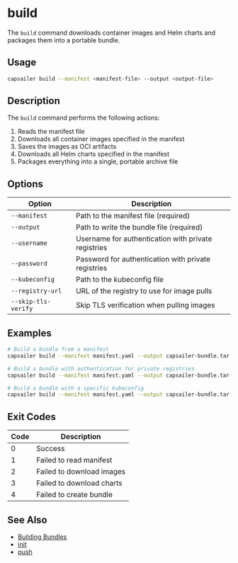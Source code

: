 # build

The `build` command downloads container images and Helm charts and packages them into a portable bundle.

## Usage

```bash
capsailer build --manifest <manifest-file> --output <output-file>
```

## Description

The `build` command performs the following actions:

1. Reads the manifest file
2. Downloads all container images specified in the manifest
3. Saves the images as OCI artifacts
4. Downloads all Helm charts specified in the manifest
5. Packages everything into a single, portable archive file

## Options

| Option | Description |
|--------|-------------|
| `--manifest` | Path to the manifest file (required) |
| `--output` | Path to write the bundle file (required) |
| `--username` | Username for authentication with private registries |
| `--password` | Password for authentication with private registries |
| `--kubeconfig` | Path to the kubeconfig file |
| `--registry-url` | URL of the registry to use for image pulls |
| `--skip-tls-verify` | Skip TLS verification when pulling images |

## Examples

```bash
# Build a bundle from a manifest
capsailer build --manifest manifest.yaml --output capsailer-bundle.tar.gz

# Build a bundle with authentication for private registries
capsailer build --manifest manifest.yaml --output capsailer-bundle.tar.gz --username myuser --password mypassword

# Build a bundle with a specific kubeconfig
capsailer build --manifest manifest.yaml --output capsailer-bundle.tar.gz --kubeconfig /path/to/kubeconfig
```

## Exit Codes

| Code | Description |
|------|-------------|
| 0 | Success |
| 1 | Failed to read manifest |
| 2 | Failed to download images |
| 3 | Failed to download charts |
| 4 | Failed to create bundle |

## See Also

- [Building Bundles](../user-guide/building-bundles.md)
- [init](init.md)
- [push](push.md) 